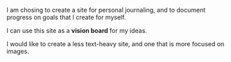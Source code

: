 I am chosing to create a site for personal journaling, and to document progress on goals that I create for myself. 

I can use this site as a **vision board** for my ideas.

I would like to create a less text-heavy site, and one that is more focused on images.